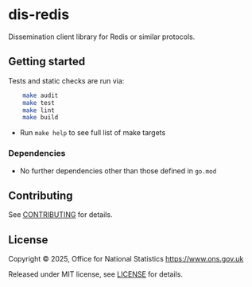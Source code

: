 # dis-redis

Dissemination client library for Redis or similar protocols.

## Getting started

Tests and static checks are run via:

```sh
    make audit
    make test
    make lint
    make build
```

* Run `make help` to see full list of make targets

### Dependencies

* No further dependencies other than those defined in `go.mod`

## Contributing

See [CONTRIBUTING](CONTRIBUTING.md) for details.

## License

Copyright © 2025, Office for National Statistics <https://www.ons.gov.uk>

Released under MIT license, see [LICENSE](LICENSE.md) for details.
